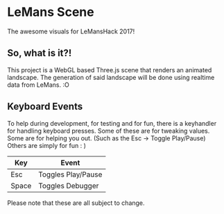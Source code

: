 # LeMans Scene

The awesome visuals for LeMansHack 2017!

## So, what is it?!

This project is a WebGL based Three.js scene that renders an animated landscape.
The generation of said landscape will be done using realtime data from LeMans. :O

## Keyboard Events

To help during development, for testing and for fun, there is a keyhandler for handling keyboard presses.
Some of these are for tweaking values.
Some are for helping you out. (Such as the Esc -> Toggle Play/Pause)
Others are simply for fun : )

Key | Event
--- | ---
Esc | Toggles Play/Pause
Space | Toggles Debugger


Please note that these are all subject to change.
